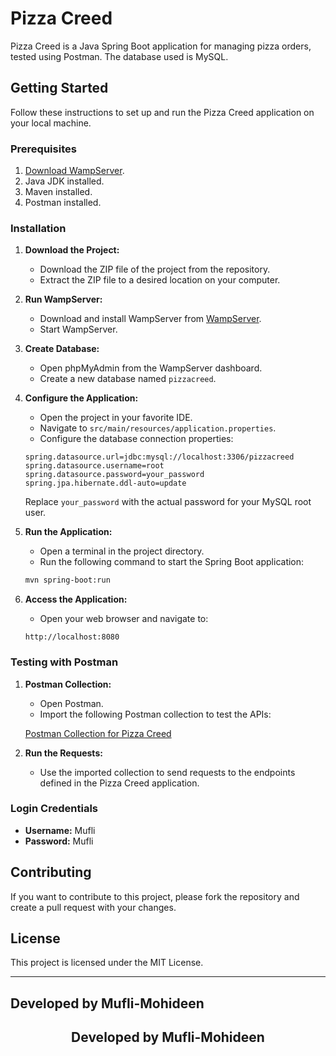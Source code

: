 # Pizza Creed

Pizza Creed is a Java Spring Boot application for managing pizza orders, tested using Postman. The database used is MySQL.

## Getting Started

Follow these instructions to set up and run the Pizza Creed application on your local machine.

### Prerequisites

1. [Download WampServer](https://www.wampserver.com/en/).
2. Java JDK installed.
3. Maven installed.
4. Postman installed.

### Installation

1. **Download the Project:**

    - Download the ZIP file of the project from the repository.
    - Extract the ZIP file to a desired location on your computer.

2. **Run WampServer:**

    - Download and install WampServer from [WampServer](https://www.wampserver.com/en/).
    - Start WampServer.

3. **Create Database:**

    - Open phpMyAdmin from the WampServer dashboard.
    - Create a new database named `pizzacreed`.

4. **Configure the Application:**

    - Open the project in your favorite IDE.
    - Navigate to `src/main/resources/application.properties`.
    - Configure the database connection properties:

    ```properties
    spring.datasource.url=jdbc:mysql://localhost:3306/pizzacreed
    spring.datasource.username=root
    spring.datasource.password=your_password
    spring.jpa.hibernate.ddl-auto=update
    ```

    Replace `your_password` with the actual password for your MySQL root user.

5. **Run the Application:**

    - Open a terminal in the project directory.
    - Run the following command to start the Spring Boot application:

    ```sh
    mvn spring-boot:run
    ```

6. **Access the Application:**

    - Open your web browser and navigate to:

    ```
    http://localhost:8080
    ```

### Testing with Postman

1. **Postman Collection:**

    - Open Postman.
    - Import the following Postman collection to test the APIs:

    [Postman Collection for Pizza Creed](https://www.postman.com/martian-zodiac-853057/workspace/pizzacreedglobal/request/31839030-2eff7ec4-4ebd-4e65-a3fe-f5a31d0c4381)

2. **Run the Requests:**

    - Use the imported collection to send requests to the endpoints defined in the Pizza Creed application.

### Login Credentials

- **Username:** Mufli
- **Password:** Mufli

## Contributing

If you want to contribute to this project, please fork the repository and create a pull request with your changes.

## License

This project is licensed under the MIT License.

---

## Developed by Mufli-Mohideen 

<div align="center">

## Developed by Mufli-Mohideen

</div>

